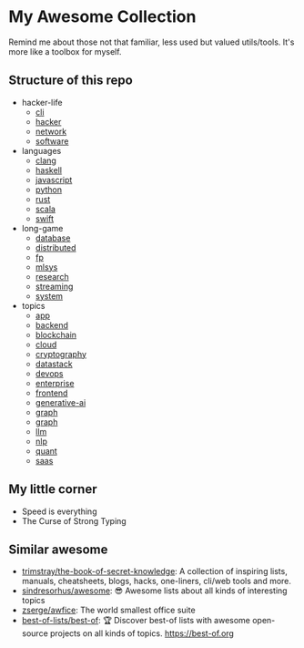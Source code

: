 # My Awesome Collection

Remind me about those not that familiar, less used but valued utils/tools. It's more like a toolbox for myself.

## Structure of this repo

- hacker-life
  - [cli](./hacker-life/cli.md)
  - [hacker](./hacker-life/hacker.md)
  - [network](./hacker-life/network.md)
  - [software](./hacker-life/software.md)
- languages
  - [clang](./languages/clang.md)
  - [haskell](./languages/haskell.md)
  - [javascript](./languages/javascript.md)
  - [python](./languages/python.md)
  - [rust](./languages/rust.md)
  - [scala](./languages/scala.md)
  - [swift](./languages/swift.md)
- long-game
  - [database](./long-game/database.md)
  - [distributed](./long-game/distributed.md)
  - [fp](./long-game/fp.md)
  - [mlsys](./long-game/mlsys.md)
  - [research](./long-game/research.md)
  - [streaming](./long-game/streaming.md)
  - [system](./long-game/system.md)
- topics
  - [app](./topics/app.md)
  - [backend](./topics/backend.md)
  - [blockchain](./topics/blockchain.md)
  - [cloud](./topics/cloud.md)
  - [cryptography](./topics/cryptography.md)
  - [datastack](./topics/datastack.md)
  - [devops](./topics/devops.md)
  - [enterprise](./topics/enterprise.md)
  - [frontend](./topics/frontend.md)
  - [generative-ai](./topics/generative-ai.md)
  - [graph](./topics/graph.md)
  - [graph](./topics/graph.md)
  - [llm](./topics/llm.md)
  - [nlp](./topics/nlp.md)
  - [quant](./topics/quant.md)
  - [saas](./topics/saas.md)

## My little corner

- Speed is everything
- The Curse of Strong Typing

## Similar awesome

- [trimstray/the-book-of-secret-knowledge](https://github.com/trimstray/the-book-of-secret-knowledge): A collection of inspiring lists, manuals, cheatsheets, blogs, hacks, one-liners, cli/web tools and more.
- [sindresorhus/awesome](https://github.com/sindresorhus/awesome): 😎 Awesome lists about all kinds of interesting topics
- [zserge/awfice](https://github.com/zserge/awfice): The world smallest office suite
- [best-of-lists/best-of](https://github.com/best-of-lists/best-of): 🏆 Discover best-of lists with awesome open-source projects on all kinds of topics. <https://best-of.org>
